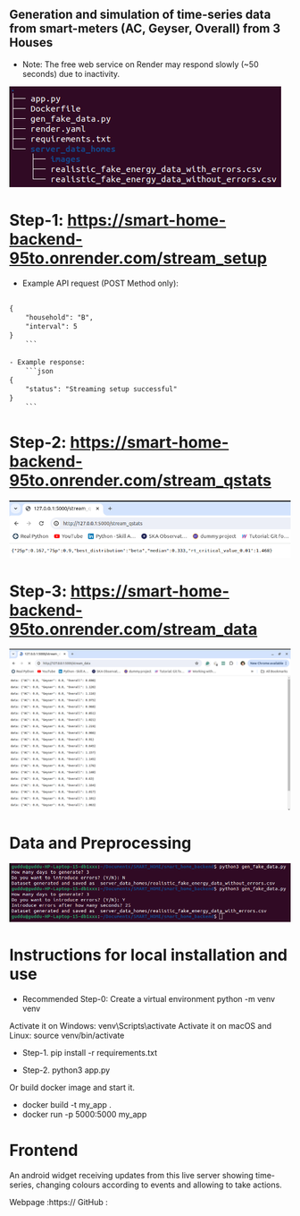 Generation and simulation of time-series data from 
smart-meters (AC, Geyser, Overall) from 3 Houses
-----------------------------------------------------
- Note: The free web service on Render may respond slowly (~50 seconds) due to inactivity.

![Directory tree and diagram](server_data_homes/images/tree.png)

# Step-1: https://smart-home-backend-95to.onrender.com/stream_setup

   - Example API request (POST Method only):
     ```json
	{
	    "household": "B",
	    "interval": 5
	}
        ```

    - Example response:
        ```json
	{
	    "status": "Streaming setup successful"
	}
        ```
        
# Step-2: https://smart-home-backend-95to.onrender.com/stream_qstats

![Quick Stats from noise free data for outlier detection](server_data_homes/images/hist_stats.png)

# Step-3: https://smart-home-backend-95to.onrender.com/stream_data

![Server side updates after every interval seconds of average energy consumption in kW-min](server_data_homes/images/receiving_data.png)
     
# Data and Preprocessing

![Generating synthetic data of 1 second resolution both with or without noise](server_data_homes/images/gen_synthetic_data.png)

# Instructions for local installation and use

- Recommended Step-0: Create a virtual environment python -m venv venv

Activate it on Windows: venv\Scripts\activate Activate it on macOS and Linux: source venv/bin/activate

- Step-1. pip install -r requirements.txt

- Step-2. python3 app.py

Or build docker image and start it.

- docker build -t my_app .
- docker run -p 5000:5000 my_app

# Frontend

An android widget receiving updates from this live server showing time-series, changing colours according to events and allowing to take actions.

Webpage   :https://
GitHub    :
